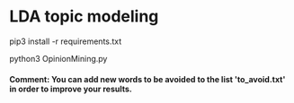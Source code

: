 # LDA topic modeling

pip3 install -r requirements.txt

python3 OpinionMining.py

#### Comment: You can add new words to be avoided to the list 'to_avoid.txt' in order to improve your results.
